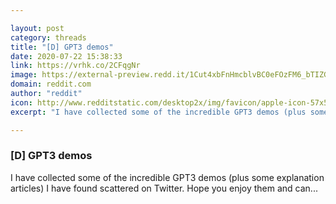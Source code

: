 ```yaml
---

layout: post
category: threads
title: "[D] GPT3 demos"
date: 2020-07-22 15:38:33
link: https://vrhk.co/2CFqgNr
image: https://external-preview.redd.it/1Cut4xbFnHmcblvBC0eFOzFM6_bTIZGQqa0_vR2Pkv4.jpg?width=400&height=209.42408377&auto=webp&crop=400:209.42408377,smart&s=a78240d50980093222d399d2c9c000dc65daaf77
domain: reddit.com
author: "reddit"
icon: http://www.redditstatic.com/desktop2x/img/favicon/apple-icon-57x57.png
excerpt: "I have collected some of the incredible GPT3 demos (plus some explanation articles) I have found scattered on Twitter. Hope you enjoy them and can..."

---
```


### [D] GPT3 demos

I have collected some of the incredible GPT3 demos (plus some explanation articles) I have found scattered on Twitter. Hope you enjoy them and can...